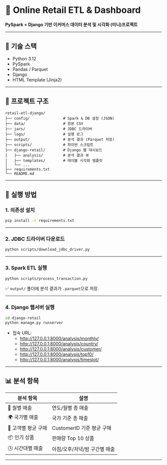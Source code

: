 # 🛒 Online Retail ETL & Dashboard

**PySpark + Django 기반 이커머스 데이터 분석 및 시각화 (미니)프로젝트**

---

## 🔧 기술 스택

- Python 3.12
- PySpark
- Pandas / Parquet
- Django
- HTML Template (Jinja2)

---

## 📁 프로젝트 구조

```
retail-etl-django/
├── config/               # Spark & DB 설정 (JSON)
├── data/                 # 원본 CSV
├── jars/                 # JDBC 드라이버
├── logs/                 # 실행 로그
├── output/               # 분석 결과 (Parquet 저장)
├── scripts/              # 파이썬 스크립트
├── django-retail/        # Django 웹 대시보드
│   ├── analysis/         # 분석 결과 뷰
│   ├── templates/        # 테이블 시각화 템플릿
│   └── ...
├── requirements.txt
└── README.md
```

---

## 🚀 실행 방법

### 1. 의존성 설치

```bash
pip install -r requirements.txt
```

---

### 2. JDBC 드라이버 다운로드

```bash
python scripts/download_jdbc_driver.py
```

---

### 3. Spark ETL 실행

```bash
python scripts/process_transaction.py
```

✅ `output/` 폴더에 분석 결과가 `.parquet`으로 저장.

---

### 4. Django 웹서버 실행

```bash
cd django-retail
python manage.py runserver
```

- 접속 URL:
  - http://127.0.0.1:8000/analysis/monthly/
  - http://127.0.0.1:8000/analysis/country/
  - http://127.0.0.1:8000/analysis/customer/
  - http://127.0.0.1:8000/analysis/top10/
  - http://127.0.0.1:8000/analysis/timeslot/

---

## 📊 분석 항목

| 분석 항목            | 설명                          |
|----------------------|-------------------------------|
| 📅 월별 매출         | 연도/월별 총 매출             |
| 🌍 국가별 매출       | 국가 기준 총 매출             |
| 🧑 고객별 평균 구매   | CustomerID 기준 평균 구매     |
| 📦 인기 상품          | 판매량 Top 10 상품             |
| 🕒 시간대별 매출     | 아침/오후/저녁/밤 구간별 매출 |

---
